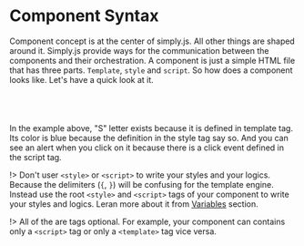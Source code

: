 # Component Syntax

Component concept is at the center of simply.js. All other things are shaped around it. Simply.js provide ways for the communication between the components and their orchestration. A component is just a simple HTML file that has three parts. `Template`, `style` and `script`. So how does a component looks like. Let's have a quick look at it.
<br><br><br>
<repl-component id="P"></repl-component>
<br><br>
In the example above, "S" letter exists because it is defined in template tag. Its color is blue because the definition in the style tag say so. And you can see an alert when you click on it because there is a click event defined in the script tag.

!> Don't user `<style>` or `<script>` to write your styles and your logics. Because the delimiters (`{`, `}`) will be confusing for the template engine. Instead use the root `<style>` and `<script>` tags of your component to write your styles and logics. Leran more about it from [Variables](docs/variables.md) section.

!> All of the are tags optional. For example, your component can contains only a `<script>` tag or only a `<template>` tag vice versa.




